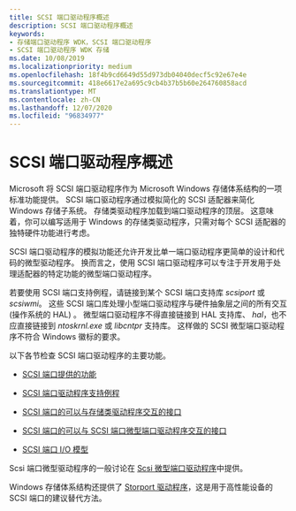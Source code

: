 ```yaml
---
title: SCSI 端口驱动程序概述
description: SCSI 端口驱动程序概述
keywords:
- 存储端口驱动程序 WDK，SCSI 端口驱动程序
- SCSI 端口驱动程序 WDK 存储
ms.date: 10/08/2019
ms.localizationpriority: medium
ms.openlocfilehash: 18f4b9cd6649d55d973db04040decf5c92e67e4e
ms.sourcegitcommit: 418e6617e2a695c9cb4b37b5b60e264760858acd
ms.translationtype: MT
ms.contentlocale: zh-CN
ms.lasthandoff: 12/07/2020
ms.locfileid: "96834977"
---
```

# <a name="scsi-port-driver-overview"></a>SCSI 端口驱动程序概述

Microsoft 将 SCSI 端口驱动程序作为 Microsoft Windows 存储体系结构的一项标准功能提供。 SCSI 端口驱动程序通过模拟简化的 SCSI 适配器来简化 Windows 存储子系统。 存储类驱动程序加载到端口驱动程序的顶层。 这意味着，你可以编写适用于 Windows 的存储类驱动程序，只需对每个 SCSI 适配器的独特硬件功能进行考虑。

SCSI 端口驱动程序的模拟功能还允许开发比单一端口驱动程序更简单的设计和代码的微型驱动程序。 换而言之，使用 SCSI 端口驱动程序可以专注于开发用于处理适配器的特定功能的微型端口驱动程序。

若要使用 SCSI 端口支持例程，请链接到某个 SCSI 端口支持库 *scsiport* 或 *scsiwmi*。 这些 SCSI 端口库处理小型端口驱动程序与硬件抽象层之间的所有交互 (操作系统的 HAL) 。 微型端口驱动程序不得直接链接到 HAL 支持库、 *hal*，也不应直接链接到 *ntoskrnl.exe* 或 *libcntpr* 支持库。 这样做的 SCSI 微型端口驱动程序不符合 Windows 徽标的要求。

以下各节检查 SCSI 端口驱动程序的主要功能。

- [SCSI 端口提供的功能](capabilities-provided-by-scsi-port.md)

- [SCSI 端口驱动程序支持例程](scsi-port-driver-support-routines.md)

- [SCSI 端口的可以与存储类驱动程序交互的接口](scsi-port-s-srb-interface-with-the-storage-class-driver.md)

- [SCSI 端口的可以与 SCSI 端口微型端口驱动程序交互的接口](scsi-port-s-interface-with-scsi-port-miniport-drivers.md)

- [SCSI 端口 I/O 模型](scsi-port-i-o-model.md)

Scsi 端口微型驱动程序的一般讨论在 [Scsi 微型端口驱动程序](scsi-miniport-drivers.md)中提供。

Windows 存储体系结构还提供了 [Storport 驱动程序](storport-driver-overview.md)，这是用于高性能设备的 SCSI 端口的建议替代方法。
